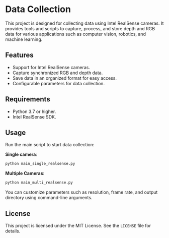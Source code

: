 # Data Collection

This project is designed for collecting data using Intel RealSense cameras. It provides tools and scripts to capture, process, and store depth and RGB data for various applications such as computer vision, robotics, and machine learning.

## Features

- Support for Intel RealSense cameras.
- Capture synchronized RGB and depth data.
- Save data in an organized format for easy access.
- Configurable parameters for data collection.

## Requirements

- Python 3.7 or higher.
- Intel RealSense SDK.


## Usage

Run the main script to start data collection:

**Single camera**: 
```bash
python main_single_realsense.py
```

**Multiple Cameras**:
```bash
python main_multi_realsense.py
```

You can customize parameters such as resolution, frame rate, and output directory using command-line arguments.

## License

This project is licensed under the MIT License. See the `LICENSE` file for details.